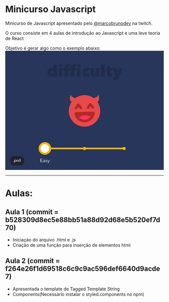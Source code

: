 # **Minicurso Javascript**

Minicurso de Javascript apresentado pelo [@marcobrunodev](https://www.twitch.tv/marcobrunodev) na twitch.

O curso consiste em 4 aulas de introdução ao Javascript e uma leve teoria de React

Objetivo é gerar algo como o exemplo abaixo:
![imagem objetivo](objective_course.gif)

___
# Aulas:

## Aula 1 (commit = b528309d8ec5e88bb51a88d92d68e5b520ef7d70)
 - Iniciação do arquivo .html e .js 
 - Criação de uma função para inserção de elementos html

## Aula 2 (commit = f264e26f1d69518c6c9c9ac596def6640d9acde7)
 - Apresentada o template de Tagged Template String
 - Components(Necessário instalar o styled.components no npm)